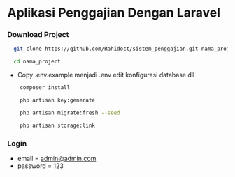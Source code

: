 # Aplikasi Penggajian Dengan Laravel

<!-- ### Jabatan

![preview img](/jabatan.png)

### Karyawan

![preview img](/karyawan.png)

### Input Kehadiran

![preview img](/kehadiran.png)

### Laporan Gaji

![preview img](/gaji.png)

### Slip Gaji

![preview img](/slip_gaji.png) -->

### Download Project

```bash
  git clone https://github.com/Rahidoct/sistem_penggajian.git nama_project
```

```bash
  cd nama_project
```

-  Copy .env.example menjadi .env edit konfigurasi database dll

```bash
    composer install
```

```bash
    php artisan key:generate
```

```bash
    php artisan migrate:fresh --seed
```

```bash
    php artisan storage:link
```

### Login

-   email = admin@admin.com
-   password = 123
